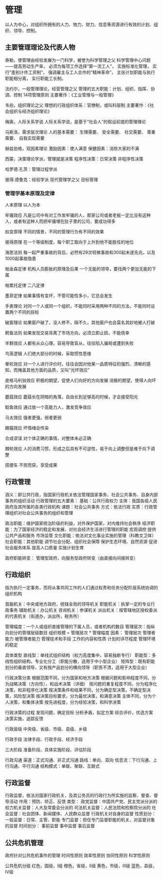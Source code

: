 # 管理

以人为中心，对组织所拥有的人力、物力、财力、信息等资源进行有效的计划、组织、领导、控制。

## 主要管理理论及代表人物

泰勒，使管理由经验发展为一门科学，被誉为科学管理之父
科学管理中心问题——提高劳动生产率，
  必须为每项工作选择“第一流工人”，
  实施标准化管理，
  实行“差别计件工资制”，
  强调雇主与工人合作的“精神革命”，
  主张计划职能与执行职能相分离，
  实行职能工长制。

法约尔，一般管理理论，经营管理之父
管理的五大职能：计划、组织、指挥、协调、控制
14项管理原则
主要著作：《工业管理与一般管理》

韦伯，组织理论之父
理想的行政组织体系：官僚制，或叫科层制
主要著作：《社会组织与经济组织理论》

梅奥，人际关系学说
人际关系学说，是基于“社会人”的假设前提的管理理论

马斯洛，需求层次理论
人的基本需要：
  生理需要、
  安全需要、
  社交需要、
  尊重需要、
  自我实现需要

赫兹伯格，双因素理论
激励因素：使人满意
保健因素：消除大家的不满

西蒙，决策理论学派，管理就是决策
程序性决策：日常决策
非程序性决策

哈罗德.孔茨：管理过程学派

彼得.德鲁克：经验学派
现代管理学之父
目标管理

### 管理学基本原理及定律

人本原理
以人为本

牢骚效应
凡是公司中有对工作发牢骚的人，那家公司或者老板一定比没有这种人，或者有这种人而把牢骚埋在肚子里的公司，要成功得多

权变原理
不同的情景，不同的管理行为有不同的效果

彼得原理
在一个等级制度，每个职工取向于上升到他不能胜任的地位

海恩法则
每一起严重事故的背后，必然有29次轻微事故和300起未遂先兆，以及1000起事故隐患

帕金森定律
机构人员膨胀的原理及后果
一个无能的领导，要找两个更加无能的下属

帕累托定律
二八定律

墨菲定律
如果事情有变坏，不管可能性多小，它总会发生

手表理论
对同一个人或同一个组织，不能同时采用两种不同的方法，不能同时设置两个不同的目标

破窗理论
如果窗户破了，没人修不，隔不久，其他窗户也会莫名其妙地被人打破

鳄鱼法则
如果发现交易背离了市场方向，必须立即止损，不能侥幸

羊群效应
人都有从众心理，容易导致盲从，往往陷入骗局或遭到失败

鸟笼逻辑
人们绝大部分的时候，采取惯性思维

晕轮效应
对一个人进行评价时，往往会因对他某一品质特征的强烈、清晰的感知，而掩盖其他方面的品质，又叫“光环效应”

皮格马利翁效应
积极的期望，促使人们向好的方向发展
消极的期望，使得人向坏的方向发展

蘑菇效应
蘑菇长在阴暗的角落，自由长到足够高的时候，才会接受阳光

鲶鱼效应
通过放一个高能力人，激发竞争效应

马太效应
强者更强，弱者更弱

踢猫效应
坏情绪会传染

合成谬误
对个体正确的事情，对整体未必正确

棘轮效应
人的消费习惯，形成之后具有不可逆性，易于向上调整但是难于向下调整

搭便车
不劳而获，享受成果

## 行政管理

涵义：即公共行政，指国家行政机关依法管理国家事务、社会公共事务、自身内部事务的组织活动
行政管理的五大要素：
  基础：公共行政权力
  主体：我国各级人民政府及其所属的各类行政机构
  课题：社会公共事务
  方式：依法行政
  实质：行政管理组织对社会公共事务的组织和管理

政治职能：维护国家统治阶级的利益，对外保护国家，对内维持社会秩序
经济职能：为了国家经济的稳定和发展，对社会经济生活进行管理的职能
  宏观调控
  提供公共产品和服务
  市场监管
文化职能：依法对文化事业实施的管理（科教文卫体）
社会职能：其他职能
  调节社会分配、组织社会保障
  保护生态环境、自然资源
  促进社会服务体系
  提高人口质量
  实施计划生育

政府职能转变：
  管理型政府，向服务型政府转变（由直接向间接转变）

## 行政组织

指为执行一定事务，而将从事共同工作的人们通过权责和任务分配阶层系统协调的组织机构

首脑机关：中央或地方政府，统辖全局的领导机关
职能机关：执掌一定的专业行政事务
辅助机关：办公机关
咨询机关：参谋机关
派出机关：按管辖地区授权委派的代表机关（街道办，派出所，税务所）

管理幅度：一个人或组织直接管理的下属人员，或者机构的数目
管理层次：指纵向划分的管理层级数目
组织规模 = 管理层次 * 管理幅度
因素：
  管理层次
  管理者能力
  被管理者能力
  管理技术和手段
  工作的内容和性质
  计划的详尽程度
  管理环境的稳定

具体类型
直线型：单线式组织结构（权力高度集中，容易独断专行）
职能型：多线性组织结构，专业化分工（职能分散，适用于中小型企业）
矩阵型：既有职能划分的垂直领导，又有按产品划分的横向领导（职责不清，适用于大型企业）

行政决策分类
根据范围不同，分为国家和地方决策
根据问题和影响程度不同，分为战略决策（方向性），和战术决策（详细）
按问题的重复程度不同，分为程序化决策，和非程序化决策
按决策条件和结果不同，分为确定型决策，不确定型决策，风险型决策
按决策目标要求，分为最优决策，和满意决策
主体不同，分为个人决策，和集体决策
按先进程度，分为经验决策，和科学决策

行政决策的过程
发现问题，确定目标
分析矛盾，拟定方案
综合评价，优选方案
决策实施，追踪反馈

行政层级
中央级、省级、市级、县级、乡级

行政手段
法律手段、行政手段、经济手段

三大阶段
准备阶段、具体实施阶段、评估阶段

行政沟通
渠道：正式沟通、非正式沟通
路线：单向、双向
信息流：下行沟通、上行沟通、平行沟通
结构模式：单联、聚联、互联式

## 行政监督

行政监督，依法对国家行政机关，及其公务员的行政行为所实施的监察、督查、督导活动
作用：预防、矫正、反馈
类型：
  政党监督：中国共产党、民主党派分派的
  权力机关监督：人大及常委会分派的
  司法机关监督：人民法院和检察院分派的
  社会监督：社会团体、新闻媒体、人民群众监督
  行政机关对自身的监督
性质划分：
  一般监督：日常、主管、职能
  专门监督：担任专门监督职能的机关，对监督对象的监督
时间划分：
  事前监督
  事中监督
  事后监督

## 公共危机管理

政府针对公共危机事件的管理
时间性原则
效率性原则
协同性原则
科学性原则

公共危机分级
红色，国级，I级
橙色，省级，II级
黄色，市级，III级
蓝色，县级，IV级

